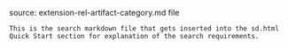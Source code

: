 source: extension-rel-artifact-category.md file

    This is the search markdown file that gets inserted into the sd.html Quick Start section for explanation of the search requirements.
